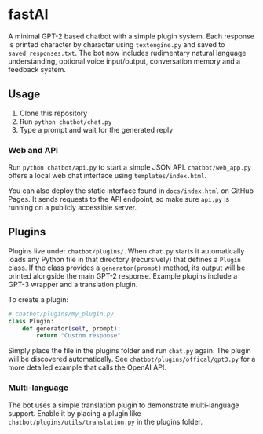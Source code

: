# fastAI

A minimal GPT-2 based chatbot with a simple plugin system. Each response is printed character by character using `textengine.py` and saved to `saved_responses.txt`. The bot now includes rudimentary natural language understanding, optional voice input/output, conversation memory and a feedback system.

## Usage
1. Clone this repository
2. Run `python chatbot/chat.py`
3. Type a prompt and wait for the generated reply

### Web and API
Run `python chatbot/api.py` to start a simple JSON API. `chatbot/web_app.py` offers a local web chat interface using `templates/index.html`.

You can also deploy the static interface found in `docs/index.html` on GitHub Pages. It sends requests to the API endpoint, so make sure `api.py` is running on a publicly accessible server.

## Plugins
Plugins live under `chatbot/plugins/`. When `chat.py` starts it automatically loads any Python file in that directory (recursively) that defines a `Plugin` class. If the class provides a `generator(prompt)` method, its output will be printed alongside the main GPT-2 response. Example plugins include a GPT-3 wrapper and a translation plugin.

To create a plugin:

```python
# chatbot/plugins/my_plugin.py
class Plugin:
    def generator(self, prompt):
        return "Custom response"
```


Simply place the file in the plugins folder and run `chat.py` again. The plugin will be discovered automatically. See `chatbot/plugins/offical/gpt3.py` for a more detailed example that calls the OpenAI API.


### Multi-language
The bot uses a simple translation plugin to demonstrate multi-language support. Enable it by placing a plugin like `chatbot/plugins/utils/translation.py` in the plugins folder.
